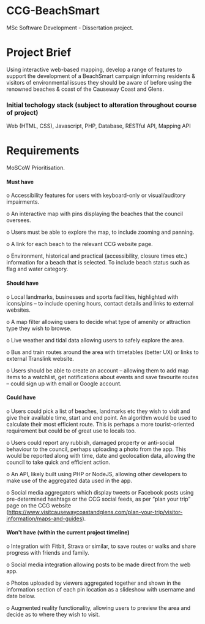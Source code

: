 # CCG-BeachSmart
MSc Software Development - Dissertation project.

# Project Brief

Using interactive web-based mapping, develop a range of features to support the development of a BeachSmart campaign informing residents & visitors of environmental issues they should be aware of before using the renowned beaches & coast of the Causeway Coast and Glens.

### Initial techology stack (subject to alteration throughout course of project)
Web (HTML, CSS), Javascript, PHP, Database, RESTful API, Mapping API


# Requirements
MoSCoW Prioritisation.

#### Must have
o	Accessibility features for users with keyboard-only or visual/auditory impairments.

o	An interactive map with pins displaying the beaches that the council oversees.

o	Users must be able to explore the map, to include zooming and panning.

o	A link for each beach to the relevant CCG website page.

o	Environment, historical and practical (accessibility, closure times etc.) information for a beach that is selected. To include beach status such as flag and water category.

#### Should have
o	Local landmarks, businesses and sports facilities, highlighted with icons/pins – to include opening hours, contact details and links to external websites.

o	A map filter allowing users to decide what type of amenity or attraction type they wish to browse.

o	Live weather and tidal data allowing users to safely explore the area.

o	Bus and train routes around the area with timetables (better UX) or links to external Translink website.

o	Users should be able to create an account – allowing them to add map items to a watchlist, get notifications about events and save favourite routes – could sign up with email or Google account.

#### Could have
o	Users could pick a list of beaches, landmarks etc they wish to visit and give their available time, start and end point. An algorithm would be used to calculate their most efficient route. This is perhaps a more tourist-oriented requirement but could be of great use to locals too.

o	Users could report any rubbish, damaged property or anti-social behaviour to the council, perhaps uploading a photo from the app. This would be reported along with time, date and geolocation data, allowing the council to take quick and efficient action.

o	An API, likely built using PHP or NodeJS, allowing other developers to make use of the aggregated data used in the app.

o	Social media aggregators which display tweets or Facebook posts using pre-determined hashtags or the CCG social feeds, as per “plan your trip” page on the CCG website (https://www.visitcausewaycoastandglens.com/plan-your-trip/visitor-information/maps-and-guides).

#### Won't have (within the current project timeline)
o	Integration with Fitbit, Strava or similar, to save routes or walks and share progress with friends and family.

o	Social media integration allowing posts to be made direct from the web app.

o	Photos uploaded by viewers aggregated together and shown in the information section of each pin location as a slideshow with username and date below.

o	Augmented reality functionality, allowing users to preview the area and decide as to where they wish to visit.
